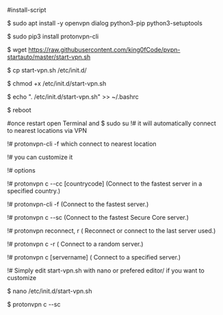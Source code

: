 #install-script

$ sudo apt install -y openvpn dialog python3-pip python3-setuptools

$ sudo pip3 install protonvpn-cli

$ wget https://raw.githubusercontent.com/king0fCode/pvpn-startauto/master/start-vpn.sh

$ cp start-vpn.sh /etc/init.d/

$ chmod +x /etc/init.d/start-vpn.sh

$ echo ". /etc/init.d/start-vpn.sh" >> ~/.bashrc

$ reboot


#once restart open Terminal and 
$ sudo su
!# it will automatically connect to nearest locations via VPN

!#  protonvpn-cli -f which connect to nearest location

!# you can customize it 

!# options 

!# protonvpn c --cc [countrycode]	 (Connect to the fastest server in a specified country.)

!# protonvpn-cli -f           (Connect to the fastest server.)

!# protonvpn c --sc	         (Connect to the fastest Secure Core server.)

!# protonvpn reconnect, r	 ( Reconnect or connect to the last server used.)

!# protonvpn c -r	         ( Connect to a random server.)

!# protonvpn c [servername]	 ( Connect to a specified server.)

!# Simply edit  start-vpn.sh with nano or prefered editor/ if you want to customize

$ nano /etc/init.d/start-vpn.sh 

$ protonvpn c --sc	
